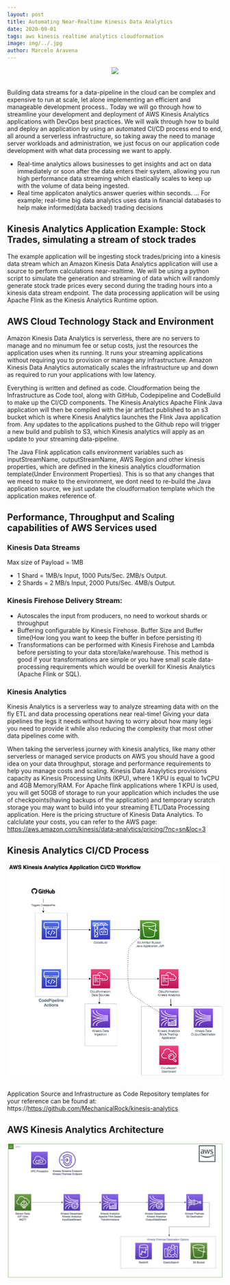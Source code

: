 ```yaml
---
layout: post
title: Automating Near-Realtime Kinesis Data Analytics
date: 2020-09-01
tags: aws kinesis realtime analytics cloudformation
image: img/../.jpg
author: Marcelo Aravena
---
```

<center><img src="/img/kinesis-analytics/picture.png" /></center><br/>

Building data streams for a data-pipeline in the cloud can be complex and expensive to run at scale, let alone implementing an efficient and manageable development process.. Today we will go through how to streamline your development and deployment of AWS Kinesis Analytics applications with DevOps best practices.  We will walk through how to build and deploy an application by using an automated CI/CD process end to end, all around a serverless infrastructure, so taking away the need to manage server workloads and administration, we just focus on our application code development with what data processing we want to apply. 

- Real-time analytics allows businesses to get insights and act on data immediately or soon after the data enters their system, allowing you run high performance data streaming which elastically scales to keep up with the volume of data being ingested. 
- Real time applicaton analytics answer queries within seconds. ... For example; real-time big data analytics uses data in financial databases to help make informed(data backed) trading decisions

## Kinesis Analytics Application Example: Stock Trades, simulating a stream of stock trades
The example application will be ingesting stock trades/pricing into a kinesis data stream which an Amazon Kinesis Data Analytics application will use a source to perform calculations near-realtime.  We will be using a python script to simulate the generation and streaming of data which will randomly generate stock trade prices every second during the trading hours into a kinesis data stream endpoint.  The data processing application will be using Apache Flink as the Kinesis Analytics Runtime option.  


## AWS Cloud Technology Stack and Environment
Amazon Kinesis Data Analytics is serverless, there are no servers to manage and no minumum fee or setup costs, just the resources the application uses when its running. It runs your streaming applications without requiring you to provision or manage any infrastructure. Amazon Kinesis Data Analytics automatically scales the infrastructure up and down as required to run your applications with low latency.

Everything is written and defined as code. Cloudformation being the Infrastructure as Code tool, along with GitHub, Codepipeline and CodeBuild to make up the CI/CD components.  The Kinesis Analytics Apache Flink Java application will then be compiled with the jar artifact published to an s3 bucket which is where Kinesis Analytics launches the Flink Java application from. Any updates to the applications pushed to the Github repo will trigger a new build and publish to S3, which Kinesis analytics will apply as an update to your streaming data-pipeline. 

The Java Flink application calls environment variables such as inputStreamName, outputStreamName, AWS Region and other kinesis properties, which are defined in the kinesis analytics cloudformation template(Under Environment Properties).  This is so that any changes that we meed to make to the environment, we dont need to re-build the Java application source, we just update the cloudformation template which the application makes reference of. 

## Performance, Throughput and Scaling capabilities of AWS Services used
### Kinesis Data Streams 
Max size of Payload = 1MB
- 1 Shard = 1MB/s Input, 1000 Puts/Sec. 2MB/s Output.
- 2 Shards = 2 MB/s Input, 2000 Puts/Sec. 4MB/s Output.

### Kinesis Firehose Delivery Stream:
- Autoscales the input from producers, no need to workout shards or throughput
- Buffering configurable by Kinesis Firehose.  Buffer Size and Buffer time(How long you want to keep the buffer in before persisting it)
- Transformations can be performed with Kinesis Firehose and Lambda before persisting to your data store/lake/warehouse. This method is good if your transformations are simple or you have small scale data-processing requirements which would be overkill for Kinesis Analytics (Apache Flink or SQL).

### Kinesis Analytics
Kinesis Analytics is a serverless way to analyze streaming data with on the fly ETL and data processing operations near real-time! Giving your data pipelines the legs it needs without having to worry about how many legs you need to provide it while also reducing the complexity that most other data pipelines come with. 

When taking the serverless journey with kinesis analytics, like many other serverless or managed service products on AWS you should have a good idea on your data throughput, storage and performance requirements to help you manage costs and scaling.  Kinesis Data Anaylytics provisions capacity as Kinesis Processing Units (KPU), where 1 KPU is equal to 1vCPU and 4GB Memory/RAM. For Apache flink applications where 1 KPU is used, you will get 50GB of storage to run your application which includes the use of checkpoints(having backups of the application) and temporary scratch storage you may want to build into your streaming ETL/Data Processing application.  Here is the pricing structure of Kinesis Data Analytics.  To calclulate your costs, you can refer to the AWS page: https://aws.amazon.com/kinesis/data-analytics/pricing/?nc=sn&loc=3

## Kinesis Analytics CI/CD Process

<center><img src="/img/kinesis-analytics/KinesisAnalytics-CICD.png" /></center><br/>

Application Source and Infrastructure as Code Repository templates for your reference can be found at: https://https://github.com/MechanicalRock/kinesis-analytics


## AWS Kinesis Analytics Architecture

<center><img src="/img/kinesis-analytics/KinesisAnalyticsArch.png" /></center><br/>
